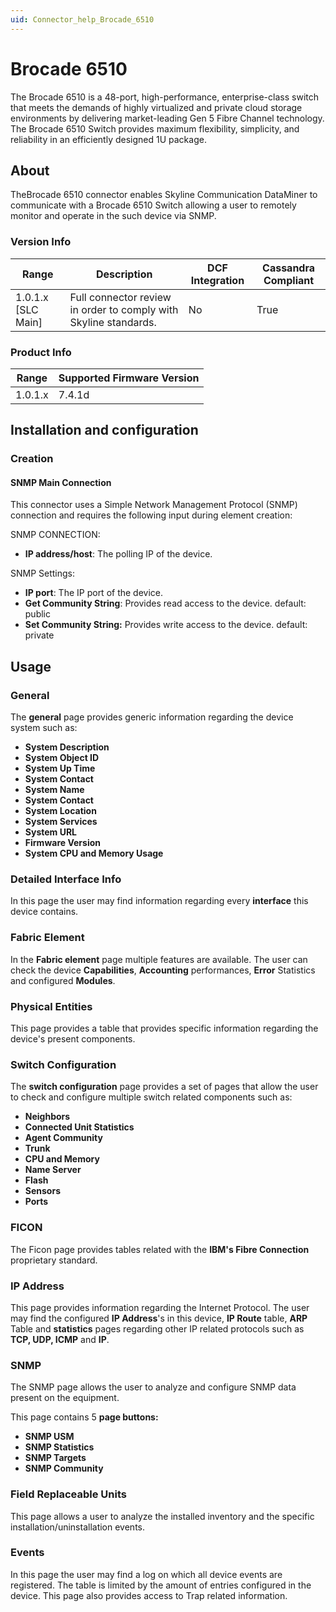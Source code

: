 ```yaml
---
uid: Connector_help_Brocade_6510
---
```


# Brocade 6510

The Brocade 6510 is a 48-port, high-performance, enterprise-class switch that meets the demands of highly virtualized and private cloud storage environments by delivering market-leading Gen 5 Fibre Channel technology. The Brocade 6510 Switch provides maximum flexibility, simplicity, and reliability in an efficiently designed 1U package.

## About

TheBrocade 6510 connector enables Skyline Communication DataMiner to communicate with a Brocade 6510 Switch allowing a user to remotely monitor and operate in the such device via SNMP.

### Version Info

| **Range**     | **Description**                                               | **DCF Integration** | **Cassandra Compliant** |
|----------------------|---------------------------------------------------------------|---------------------|-------------------------|
| 1.0.1.x \[SLC Main\] | Full connector review in order to comply with Skyline standards. | No                  | True                    |

### Product Info

| Range | Supported Firmware Version |
|------------------|-----------------------------|
| 1.0.1.x          | 7.4.1d                      |

## Installation and configuration

### Creation

#### SNMP Main Connection

This connector uses a Simple Network Management Protocol (SNMP) connection and requires the following input during element creation:

SNMP CONNECTION:

- **IP address/host**: The polling IP of the device.

SNMP Settings:

- **IP port**: The IP port of the device.
- **Get Community String**: Provides read access to the device. default: public
- **Set Community String:** Provides write access to the device. default: private

## Usage

### General

The **general** page provides generic information regarding the device system such as:

- **System Description**
- **System Object ID**
- **System Up Time**
- **System Contact**
- **System Name**
- **System Contact**
- **System Location**
- **System Services**
- **System URL**
- **Firmware Version**
- **System CPU and Memory Usage**

### Detailed Interface Info

In this page the user may find information regarding every **interface** this device contains.

### Fabric Element

In the **Fabric element** page multiple features are available. The user can check the device **Capabilities**, **Accounting** performances, **Error** Statistics and configured **Modules**.

### Physical Entities

This page provides a table that provides specific information regarding the device's present components.

### Switch Configuration

The **switch configuration** page provides a set of pages that allow the user to check and configure multiple switch related components such as:

- **Neighbors**
- **Connected Unit Statistics**
- **Agent Community**
- **Trunk**
- **CPU and Memory**
- **Name Server**
- **Flash**
- **Sensors**
- **Ports**

### FICON

The Ficon page provides tables related with the **IBM's Fibre Connection** proprietary standard.

### IP Address

This page provides information regarding the Internet Protocol. The user may find the configured **IP Address**'s in this device, **IP Route** table, **ARP** Table and **statistics** pages regarding other IP related protocols such as **TCP, UDP, ICMP** and **IP**.

### SNMP

The SNMP page allows the user to analyze and configure SNMP data present on the equipment.

This page contains 5 **page buttons:**

- **SNMP USM**
- **SNMP Statistics**
- **SNMP Targets**
- **SNMP Community**

### Field Replaceable Units

This page allows a user to analyze the installed inventory and the specific installation/uninstallation events.

### Events

In this page the user may find a log on which all device events are registered. The table is limited by the amount of entries configured in the device. This page also provides access to Trap related information.
